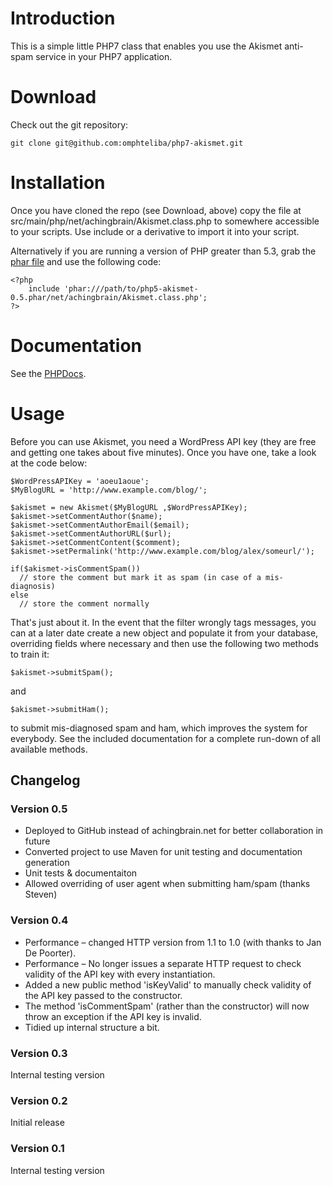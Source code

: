 # Introduction

This is a simple little PHP7 class that enables you use the Akismet anti-spam service in your PHP7 application.

# Download

Check out the git repository:

	git clone git@github.com:omphteliba/php7-akismet.git

# Installation

Once you have cloned the repo (see Download, above) copy the file at src/main/php/net/achingbrain/Akismet.class.php to somewhere accessible to your scripts. Use include or a derivative to import it into your script.

Alternatively if you are running a version of PHP greater than 5.3, grab the [phar file](http://achingbrain.github.com/maven-repo/releases/net/achingbrain/php5-akismet/0.5/php5-akismet-0.5.phar) and use the following code:

	<?php
		include 'phar:///path/to/php5-akismet-0.5.phar/net/achingbrain/Akismet.class.php';
	?>

# Documentation

See the [PHPDocs](http://achingbrain.github.com/maven-repo/documentation/php5-akismet/apidocs).

# Usage

Before you can use Akismet, you need a WordPress API key (they are free and getting one takes about five minutes). Once you have one, take a look at the code below:

	$WordPressAPIKey = 'aoeu1aoue';
	$MyBlogURL = 'http://www.example.com/blog/';
	
	$akismet = new Akismet($MyBlogURL ,$WordPressAPIKey);
	$akismet->setCommentAuthor($name);
	$akismet->setCommentAuthorEmail($email);
	$akismet->setCommentAuthorURL($url);
	$akismet->setCommentContent($comment);
	$akismet->setPermalink('http://www.example.com/blog/alex/someurl/');
	
	if($akismet->isCommentSpam())
	  // store the comment but mark it as spam (in case of a mis-diagnosis)
	else
	  // store the comment normally

That's just about it. In the event that the filter wrongly tags messages, you can at a later date create a new object and populate it from your database, overriding fields where necessary and then use the following two methods to train it:

	$akismet->submitSpam();

and

	$akismet->submitHam();

to submit mis-diagnosed spam and ham, which improves the system for everybody. See the included documentation for a complete run-down of all available methods.

## Changelog

### Version 0.5

* Deployed to GitHub instead of achingbrain.net for better collaboration in future
* Converted project to use Maven for unit testing and documentation generation
* Unit tests & documentaiton
* Allowed overriding of user agent when submitting ham/spam (thanks Steven)

### Version 0.4

* Performance – changed HTTP version from 1.1 to 1.0 (with thanks to Jan De Poorter).
* Performance – No longer issues a separate HTTP request to check validity of the API key with every instantiation.
* Added a new public method 'isKeyValid' to manually check validity of the API key passed to the constructor.
* The method 'isCommentSpam' (rather than the constructor) will now throw an exception if the API key is invalid.
* Tidied up internal structure a bit.

### Version 0.3

Internal testing version

### Version 0.2

Initial release

### Version 0.1

Internal testing version

